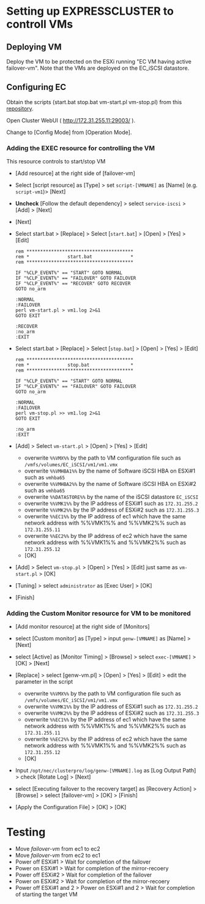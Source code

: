 # Setting up EXPRESSCLUSTER to controll VMs

## Deploying VM

Deploy the VM to be protected on the ESXi running "EC VM having active failover-vm".
Note that the VMs are deployed on the EC_iSCSI datastore.

## Configuring EC

Obtain the scripts (start.bat stop.bat vm-start.pl vm-stop.pl) from this [repository](https://github.com/EXPRESSCLUSTER/VMware/tree/main/src).

Open Cluster WebUI ( http://172.31.255.11:29003/ ).

Change to [Config Mode] from [Operation Mode].

### Adding the EXEC resource for controlling the VM

This resource controls to start/stop VM
- [Add resource] at the right side of [failover-vm]
- Select [script resource] as [Type] > set `script-[VMNAME]` as [Name] (e.g. `script-vm1`)> [Next]
- **Uncheck** [Follow the default dependency] > select `service-iscsi` > [Add] > [Next]
- [Next]
- Select start.bat > [Replace] > Select [`start.bat`] > [Open] > [Yes] > [Edit]

	  rem ***************************************
	  rem *              start.bat              *
	  rem ***************************************
	  
	  IF "%CLP_EVENT%" == "START" GOTO NORMAL
	  IF "%CLP_EVENT%" == "FAILOVER" GOTO FAILOVER
	  IF "%CLP_EVENT%" == "RECOVER" GOTO RECOVER
	  GOTO no_arm
	  
	  :NORMAL
	  :FAILOVER
	  perl vm-start.pl > vm1.log 2>&1
	  GOTO EXIT
	  
	  :RECOVER
	  :no_arm
	  :EXIT

- Select start.bat > [Replace] > Select [`stop.bat`] > [Open] > [Yes] > [Edit]

	  rem ***************************************
	  rem *              stop.bat               *
	  rem ***************************************

	  IF "%CLP_EVENT%" == "START" GOTO NORMAL
	  IF "%CLP_EVENT%" == "FAILOVER" GOTO FAILOVER
	  GOTO no_arm
	  
	  :NORMAL
	  :FAILOVER
	  perl vm-stop.pl >> vm1.log 2>&1
	  GOTO EXIT

	  :no_arm
	  :EXIT
	  

- [Add] > Select `vm-start.pl` > [Open] > [Yes] > [Edit]

	- overwrite `%%VMX%%`       by the path to VM configuration file such as `/vmfs/volumes/EC_iSCSI/vm1/vm1.vmx`
	- overwrite `%%VMHBA1%%`    by the name of Software iSCSI HBA on ESXi#1 such as `vmhba65`
	- overwrite `%%VMHBA2%%`    by the name of Software iSCSI HBA on ESXi#2 such as `vmhba65`
	- overwrite `%%DATASTORE%%` by the name of the iSCSI datastore `EC_iSCSI`
	- overwrite `%%VMK1%%`      by the IP address of ESXi#1 such as `172.31.255.2`
	- overwrite `%%VMK2%%`      by the IP address of ESXi#2 such as `172.31.255.3`
	- overwrite `%%EC1%%`       by the IP address of ec1 which have the same network address with %%VMK1%% and %%VMK2%% such as `172.31.255.11`
	- overwrite `%%EC2%%`       by the IP address of ec2 which have the same network address with %%VMK1%% and %%VMK2%% such as `172.31.255.12`
	- [OK]

- [Add] > Select `vm-stop.pl` > [Open] > [Yes] > [Edit] just same as `vm-start.pl` > [OK]

- [Tuning] > select `administrator` as [Exec User] > [OK]

- [Finish]


### Adding the Custom Monitor resource for VM to be monitored

- [Add monitor resource] at the right side of [Monitors]
- select [Custom monitor] as [Type] > input `genw-[VMNAME]` as [Name] > [Next]

- select [Active] as [Monitor Timing] > [Browse] > select `exec-[VMNAME]` > [OK] > [Next]
- [Replace] > select [genw-vm.pl] > [Open] > [Yes] > [Edit] > edit the parameter in the script

	- overwrite `%%VMX%%`       by the path to VM configuration file such as `/vmfs/volumes/EC_iSCSI/vm1/vm1.vmx`
	- overwrite `%%VMK1%%`      by the IP address of ESXi#1 such as `172.31.255.2`
	- overwrite `%%VMK2%%`      by the IP address of ESXi#2 such as `172.31.255.3`
	- overwrite `%%EC1%%`       by the IP address of ec1 which have the same network address with %%VMK1%% and %%VMK2%% such as `172.31.255.11`
	- overwrite `%%EC2%%`       by the IP address of ec2 which have the same network address with %%VMK1%% and %%VMK2%% such as `172.31.255.12`
	- [OK]

- Input `/opt/nec/clusterpro/log/genw-[VMNAME].log` as [Log Output Path] > check [Rotate Log] > [Next]
- select [Executing failover to the recovery target] as [Recovery Action] > [Browse] >  select [failover-vm] > [OK] > [Finish]

- [Apply the Configuration File] > [OK] > [OK]

# Testing

- Move *failover-vm* from ec1 to ec2
- Move *failover-vm* from ec2 to ec1
- Power off ESXi#1 > Wait for completion of the failover 
- Power on ESXi#1 > Wait for completion of the mirror-recoery
- Power off ESXi#2 > Wait for completion of the failover
- Power on ESXi#2 > Wait for completion of the mirror-recoery
- Power off ESXi#1 and 2 > Power on ESXi#1 and 2 > Wait for completion of starting the target VM
